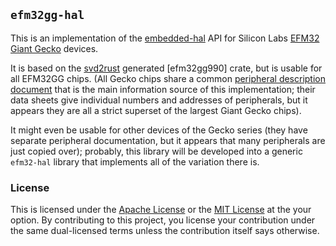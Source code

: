 `efm32gg-hal`
-------------

This is an implementation of the [embedded-hal] API for Silicon Labs [EFM32
Giant Gecko] devices.

It is based on the [svd2rust] generated [efm32gg990] crate, but is usable for
all EFM32GG chips. (All Gecko chips share a common [peripheral description
document] that is the main information source of this implementation; their
data sheets give individual numbers and addresses of peripherals, but it
appears they are all a strict superset of the largest Giant Gecko chips).

It might even be usable for other devices of the Gecko series (they have
separate peripheral documentation, but it appears that many peripherals are
just copied over); probably, this library will be developed into a generic
`efm32-hal` library that implements all of the variation there is.

[embedded-hal]: https://github.com/japaric/embedded-hal
[EFM32 Giant Gecko]: https://www.silabs.com/products/mcu/32-bit/efm32-giant-gecko
[svd2rust]: https://github.com/japaric/svd2rust
[ef32gg990]: https://crates.io/crates/efm32gg990
[peripheral description document]: https://www.silabs.com/documents/public/reference-manuals/EFM32GG-RM.pdf

### License

This is licensed under the [Apache License] or the [MIT License] at the your
option. By contributing to this project, you license your contribution under
the same dual-licensed terms unless the contribution itself says otherwise.

[Apache License]: http://www.apache.org/licenses/LICENSE-2.0
[MIT License]: http://opensource.org/licenses/MIT
